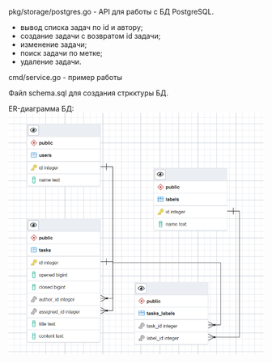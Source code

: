 pkg/storage/postgres.go - API для работы с БД PostgreSQL.
- вывод списка задач по id и автору;
- создание задачи с возвратом id задачи;
- изменение задачи;
- поиск задачи по метке;
- удаление задачи.

cmd/service.go - пример работы

Файл schema.sql для создания стркктуры БД.

ER-диаграмма БД:
![Alt text](image.png)